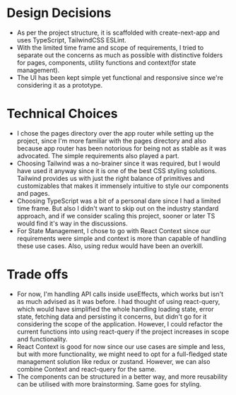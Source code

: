 # Design Decisions
- As per the project structure, it is scaffolded with create-next-app and uses TypeScript, TailwindCSS ESLint.
- With the limited time frame and scope of requirements, I tried to separate out the concerns as much as possible with distinctive folders for pages, components, utility functions and context(for state management).
- The UI has been kept simple yet functional and responsive since we're considering it as a prototype.

# Technical Choices
- I chose the pages directory over the app router while setting up the project, since I'm more familiar with the pages directory and also because app router has been notorious for being not as stable as it was advocated. The simple requirements also played a part.
- Choosing Tailwind was a no-brainer since it was required, but I would have used it anyway since it is one of the best CSS styling solutions. Tailwind provides us with just the right balance of primitives and customizables that makes it immensely intuitive to style our components and pages.
- Choosing TypeScript was a bit of a personal dare since I had a limited time frame. But also I didn't want to skip out on the industry standard approach, and if we consider scaling this project, sooner or later TS would find it's way in the discussions.
- For State Management, I chose to go with React Context since our requirements were simple and context is more than capable of handling these use cases. Also, using redux would have been an overkill.

# Trade offs
- For now, I'm handling API calls inside useEffects, which works but isn't as much advised as it was before. I had thought of using react-query, which would have simplified the whole handling loading state, error state, fetching data and persisting it concerns, but didn't go for it considering the scope of the application. However, I could refactor the current functions into using react-query if the project increases in scope and functionality.
- React Context is good for now since our use cases are simple and less, but with more functionality, we might need to opt for a full-fledged state management solution like redux or zustand. However, we can also combine Context and react-query for the same.
- The components can be structured in a better way, and more reusability can be utilised with more brainstorming. Same goes for styling.
